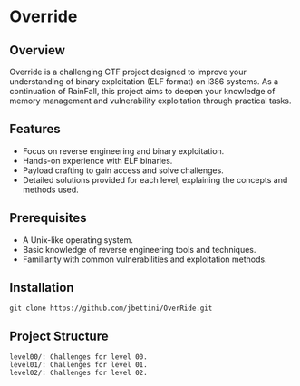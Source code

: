 # Override
## Overview

Override is a challenging CTF project designed to improve your understanding of binary exploitation (ELF format) on i386 systems. As a continuation of RainFall, this project aims to deepen your knowledge of memory management and vulnerability exploitation through practical tasks.

## Features
-   Focus on reverse engineering and binary exploitation.
-   Hands-on experience with ELF binaries.
-   Payload crafting to gain access and solve challenges.
-   Detailed solutions provided for each level, explaining the concepts and methods used.

## Prerequisites
-   A Unix-like operating system.
-   Basic knowledge of reverse engineering tools and techniques.
-   Familiarity with common vulnerabilities and exploitation methods.

##  Installation
```
git clone https://github.com/jbettini/OverRide.git
```

## Project Structure

    level00/: Challenges for level 00.
    level01/: Challenges for level 01.
    level02/: Challenges for level 02.